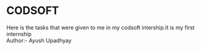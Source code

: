# CODSOFT
Here  is the tasks that were given to me in my codsoft intership.It is my first internship<br>
Author:- Ayush Upadhyay
